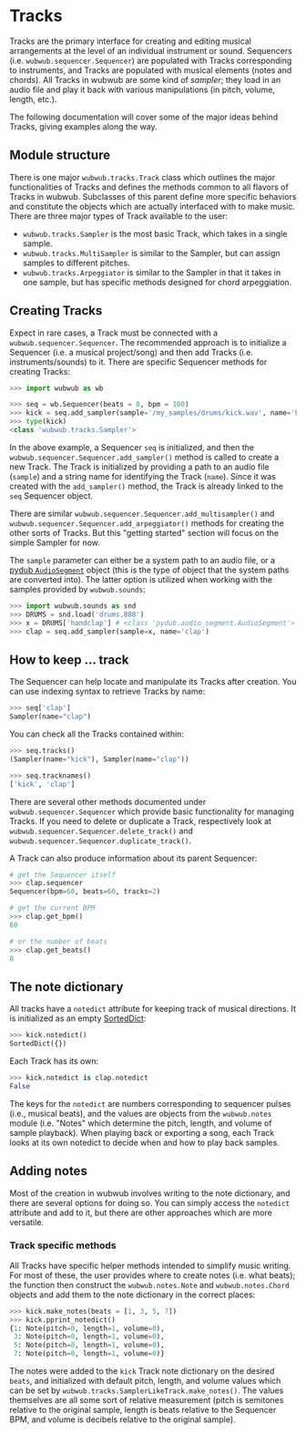 # Tracks

Tracks are the primary interface for creating and editing musical arrangements at the level of an individual instrument or sound.  Sequencers (i.e. `wubwub.sequencer.Sequencer`) are populated with Tracks corresponding to instruments, and Tracks are populated with musical elements (notes and chords).  All Tracks in wubwub are some kind of *sampler*; they load in an audio file and play it back with various manipulations (in pitch, volume, length, etc.).  

The following documentation will cover some of the major ideas behind Tracks, giving examples along the way.

## Module structure

There is one major `wubwub.tracks.Track` class which outlines the major functionalities of Tracks and defines the methods common to all flavors of Tracks in wubwub.  Subclasses of this parent define more specific behaviors and constitute the objects which are actually interfaced with to make music.  There are three major types of Track available to the user:

- `wubwub.tracks.Sampler` is the most basic Track, which takes in a single sample.
- `wubwub.tracks.MultiSampler` is similar to the Sampler, but can assign samples to different pitches.
- `wubwub.tracks.Arpeggiator` is similar to the Sampler in that it takes in one sample, but has specific methods designed for chord arpeggiation.

## Creating Tracks

Expect in rare cases, a Track must be connected with a `wubwub.sequencer.Sequencer`.  The recommended approach is to initialize a Sequencer (i.e. a musical project/song) and then add Tracks (i.e. instruments/sounds) to it.  There are specific Sequencer methods for creating Tracks:

```python
>>> import wubwub as wb

>>> seq = wb.Sequencer(beats = 8, bpm = 100)
>>> kick = seq.add_sampler(sample='/my_samples/drums/kick.wav', name='kick')
>>> type(kick)
<class 'wubwub.tracks.Sampler'>

```

In the above example, a Sequencer `seq` is initialized, and then the `wubwub.sequencer.Sequencer.add_sampler()` method is called to create a new Track.  The Track is initialized by providing a path to an audio file (`sample`) and a string name for identifying the Track (`name`).  Since it was created with the `add_sampler()` method, the Track is already linked to the `seq` Sequencer object.

There are similar `wubwub.sequencer.Sequencer.add_multisampler()` and `wubwub.sequencer.Sequencer.add_arpeggiator()` methods for creating the other sorts of Tracks.  But this "getting started" section will focus on the simple Sampler for now.

The `sample` parameter can either be a system path to an audio file, or a [pydub `AudioSegment`](https://github.com/jiaaro/pydub) object (this is the type of object that the system paths are converted into).  The latter option is utilized when working with the samples provided by `wubwub.sounds`:

```python
>>> import wubwub.sounds as snd
>>> DRUMS = snd.load('drums.808')
>>> x = DRUMS['handclap'] # <class 'pydub.audio_segment.AudioSegment'>
>>> clap = seq.add_sampler(sample=x, name='clap')

```

## How to keep ... track

The Sequencer can help locate and manipulate its Tracks after creation.  You can use indexing syntax to retrieve Tracks by name:

```python
>>> seq['clap']
Sampler(name="clap")

```

You can check all the Tracks contained within:

```python
>>> seq.tracks()
(Sampler(name="kick"), Sampler(name="clap"))

>>> seq.tracknames()
['kick', 'clap']

```

There are several other methods documented under `wubwub.sequencer.Sequencer` which provide basic functionality for managing Tracks.  If you need to delete or duplicate a Track, respectively look at `wubwub.sequencer.Sequencer.delete_track()` and `wubwub.sequencer.Sequencer.duplicate_track()`.

A Track can also produce information about its parent Sequencer:

```python
# get the Sequencer itself
>>> clap.sequencer
Sequencer(bpm=60, beats=60, tracks=2)

# get the current BPM
>>> clap.get_bpm()
60

# or the number of beats
>>> clap.get_beats()
8

```

## The note dictionary 

All tracks have a `notedict` attribute for keeping track of musical directions.  It is initialized as an empty [SortedDict](http://www.grantjenks.com/docs/sortedcontainers/sorteddict.html):

```python
>>> kick.notedict()
SortedDict({})

```

Each Track has its own:

```python
>>> kick.notedict is clap.notedict
False

```

The keys for the `notedict` are numbers corresponding to sequencer pulses (i.e., musical beats), and the values are objects from the `wubwub.notes` module (i.e. "Notes" which determine the pitch, length, and volume of sample playback).  When playing back or exporting a song, each Track looks at its own notedict to decide when and how to play back samples.

## Adding notes

Most of the creation in wubwub involves writing to the note dictionary, and there are several options for doing so.  You can simply access the `notedict` attribute and add to it, but there are other approaches which are more versatile.

### Track specific methods

All Tracks have specific helper methods intended to simplify music writing.  For most of these, the user provides where to create notes (i.e. what beats); the function then construct the `wubwub.notes.Note` and `wubwub.notes.Chord` objects and add them to the note dictionary in the correct places:

```python
>>> kick.make_notes(beats = [1, 3, 5, 7])
>>> kick.pprint_notedict()
{1: Note(pitch=0, length=1, volume=0),
 3: Note(pitch=0, length=1, volume=0),
 5: Note(pitch=0, length=1, volume=0),
 7: Note(pitch=0, length=1, volume=0)}

```

The notes were added to the `kick` Track note dictionary on the desired `beats`, and initialized with default pitch, length, and volume values which can be set by `wubwub.tracks.SamplerLikeTrack.make_notes()`.  The values themselves are all some sort of relative measurement (pitch is semitones relative to the original sample, length is beats relative to the Sequencer BPM, and volume is decibels relative to the original sample).



